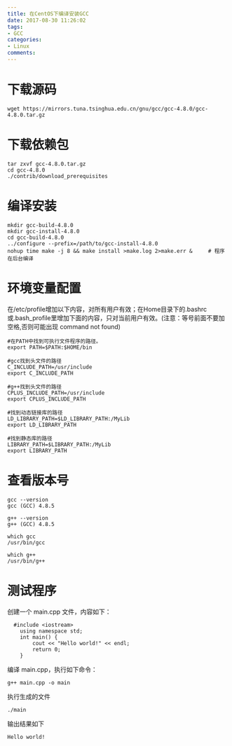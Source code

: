 ```yaml
---
title: 在CentOS下编译安装GCC
date: 2017-08-30 11:26:02
tags:
- GCC
categories:
- Linux
comments:
---
```


# 下载源码
```buildoutcfg
wget https://mirrors.tuna.tsinghua.edu.cn/gnu/gcc/gcc-4.8.0/gcc-4.8.0.tar.gz
```

# 下载依赖包
```buildoutcfg
tar zxvf gcc-4.8.0.tar.gz
cd gcc-4.8.0
./contrib/download_prerequisites
```

# 编译安装
```buildoutcfg
mkdir gcc-build-4.8.0
mkdir gcc-install-4.8.0
cd gcc-build-4.8.0
../configure --prefix=/path/to/gcc-install-4.8.0
nohup time make -j 8 && make install >make.log 2>make.err &     # 程序在后台编译
```

# 环境变量配置
在/etc/profile增加以下内容，对所有用户有效；在Home目录下的.bashrc或.bash_profile里增加下面的内容，只对当前用户有效。(注意：等号前面不要加空格,否则可能出现 command not found)
```buildoutcfg
#在PATH中找到可执行文件程序的路径。
export PATH=$PATH:$HOME/bin

#gcc找到头文件的路径
C_INCLUDE_PATH=/usr/include
export C_INCLUDE_PATH

#g++找到头文件的路径
CPLUS_INCLUDE_PATH=/usr/include
export CPLUS_INCLUDE_PATH

#找到动态链接库的路径
LD_LIBRARY_PATH=$LD_LIBRARY_PATH:/MyLib 
export LD_LIBRARY_PATH

#找到静态库的路径
LIBRARY_PATH=$LIBRARY_PATH:/MyLib
export LIBRARY_PATH

```

# 查看版本号
```buildoutcfg
gcc --version
gcc (GCC) 4.8.5

g++ --version
g++ (GCC) 4.8.5

which gcc
/usr/bin/gcc

which g++
/usr/bin/g++
```

# 测试程序
创建一个 main.cpp 文件，内容如下：
```buildoutcfg
  #include <iostream>
    using namespace std;
    int main() {
        cout << "Hello world!" << endl;
        return 0;
    }
```

编译 main.cpp，执行如下命令：
```buildoutcfg
g++ main.cpp -o main
```

执行生成的文件
```buildoutcfg
./main
```

输出结果如下
```buildoutcfg
Hello world!
```
